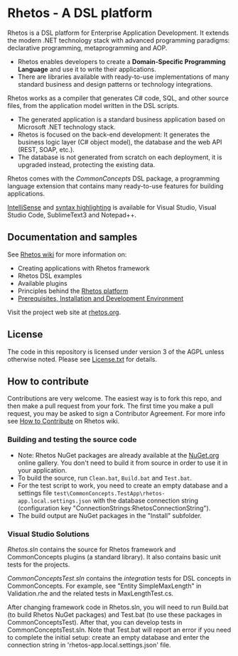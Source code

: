 # Rhetos - A DSL platform

Rhetos is a DSL platform for Enterprise Application Development.
It extends the modern .NET technology stack with advanced programming paradigms: declarative programming, metaprogramming and AOP.

* Rhetos enables developers to create a **Domain-Specific Programming Language** and use it to write their applications.
* There are libraries available with ready-to-use implementations of many standard business and design patterns or technology integrations.

Rhetos works as a compiler that generates C# code, SQL, and other source files, from the application model written in the DSL scripts.

* The generated application is a standard business application based on Microsoft .NET technology stack.
* Rhetos is focused on the back-end development: It generates the business logic layer (C# object model), the database and the web API (REST, SOAP, etc.).
* The database is not generated from scratch on each deployment, it is upgraded instead, protecting the existing data.

Rhetos comes with the *CommonConcepts* DSL package, a programming language extension that contains many ready-to-use features for building applications.

[IntelliSense](https://github.com/Rhetos/LanguageServices/blob/master/README.md)
and [syntax highlighting](https://github.com/Rhetos/Rhetos/wiki/Prerequisites#configure-your-text-editor-for-dsl-scripts-rhe)
is available for Visual Studio, Visual Studio Code, SublimeText3 and Notepad++.

## Documentation and samples

See [Rhetos wiki](https://github.com/Rhetos/Rhetos/wiki) for more information on:

* Creating applications with Rhetos framework
* Rhetos DSL examples
* Available plugins
* Principles behind the [Rhetos platform](https://github.com/Rhetos/Rhetos/wiki/What-is-Rhetos)
* [Prerequisites, Installation and Development Environment](https://github.com/Rhetos/Rhetos/wiki/Development-Environment-Setup)

Visit the project web site at [rhetos.org](http://www.rhetos.org/).

## License

The code in this repository is licensed under version 3 of the AGPL unless
otherwise noted.
Please see [License.txt](License.txt) for details.

## How to contribute

Contributions are very welcome. The easiest way is to fork this repo, and then
make a pull request from your fork. The first time you make a pull request, you
may be asked to sign a Contributor Agreement.
For more info see [How to Contribute](https://github.com/Rhetos/Rhetos/wiki/How-to-Contribute) on Rhetos wiki.

### Building and testing the source code

* Note: Rhetos NuGet packages are already available at the [NuGet.org](https://www.nuget.org/) online gallery.
  You don't need to build it from source in order to use it in your application.
* To build the source, run `Clean.bat`, `Build.bat` and `Test.bat`.
* For the test script to work, you need to create an empty database and
  a settings file `test\CommonConcepts.TestApp\rhetos-app.local.settings.json`
  with the database connection string (configuration key "ConnectionStrings:RhetosConnectionString").
* The build output are NuGet packages in the "Install" subfolder.

### Visual Studio Solutions

*Rhetos.sln* contains the source for Rhetos framework and CommonConcepts plugins (a standard library).
It also contains basic unit tests for the projects.

*CommonConceptsTest.sln* contains the *integration* tests for DSL concepts in CommonConcepts.
For example, see "Entity SimpleMaxLength" in Validation.rhe and the related tests in MaxLengthTest.cs.

After changing framework code in Rhetos.sln, you will need to run Build.bat
(to build Rhetos NuGet packages) and Test.bat (to use these packages in CommonConceptsTest).
After that, you can develop tests in CommonConceptsTest.sln.
Note that Test.bat will report an error if you need to complete the initial setup:
create an empty database and enter the connection string in 'rhetos-app.local.settings.json' file.
